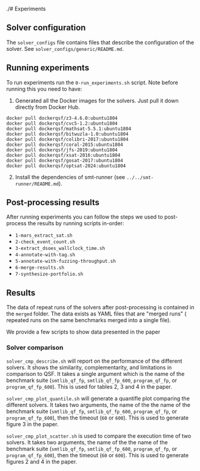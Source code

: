 ./# Experiments

## Solver configuration

The `solver_configs` file contains files that describe the configuration
of the solver. See `solver_configs/generic/README.md`.

## Running experiments

To run experiments run the `0-run_experiments.sh` script.
Note before running this you need to have:

1. Generated all the Docker images for the solvers. Just pull it down directly from Docker Hub.

```
docker pull dockerqsf/z3-4.6.0:ubuntu1804
docker pull dockerqsf/cvc5-1.2:ubuntu1804
docker pull dockerqsf/mathsat-5.5.1:ubuntu1804
docker pull dockerqsf/bitwuzla-1.0:ubuntu1804
docker pull dockerqsf/colibri-2017:ubuntu1804
docker pull dockerqsf/coral-2015:ubuntu1804
docker pull dockerqsf/jfs-2019:ubuntu1804
docker pull dockerqsf/xsat-2016:ubuntu1804
docker pull dockerqsf/gosat-2017:ubuntu1804
docker pull dockerqsf/optsat-2024:ubuntu1804
```

2. Install the dependencies of smt-runner (see `../../smt-runner/README.md`).

## Post-processing results

After running experiments you can follow the steps we used to post-process the
results by running scripts in-order:

- `1-mars_extract_sat.sh`
- `2-check_event_count.sh`
- `3-extract_dsoes_wallclock_time.sh`
- `4-annotate-with-tag.sh`
- `5-annotate-with-fuzzing-throughput.sh`
- `6-merge-results.sh`
- `7-synthesize-portfolio.sh`

## Results

The data of repeat runs of the solvers after post-processing is contained in
the `merged` folder. The data exists as YAML files that are "merged runs" (
repeated runs on the same benchmarks merged into a single file).

We provide a few scripts to show data presented in the paper

### Solver comparison

`solver_cmp_describe.sh` will report on the performance of the different
solvers. It shows the similarity, complementarity, and limitations in
comparison to QSF. It takes a single argument which is the name of
the benchmark suite (`smtlib_qf_fp`, `smtlib_qf_fp_600`, `program_qf_fp`, or `program_qf_fp_600`). This is used for
tables 2, 3 and 4 in the paper.

`solver_cmp_plot_quantile.sh` will generate a quantifle plot comparing the
different solvers. It takes two arguments, the name of the the name of the benchmark
suite (`smtlib_qf_fp`, `smtlib_qf_fp_600`, `program_qf_fp`, or `program_qf_fp_600`), then the timeout (`60` or `600`).  This is used to generate
figure 3 in the paper.

`solver_cmp_plot_scatter.sh` is used to compare the execution time of two
solvers. It takes two arguments, the name of the the name of the benchmark
suite (`smtlib_qf_fp`, `smtlib_qf_fp_600`, `program_qf_fp`, or `program_qf_fp_600`), then the timeout (`60` or `600`). This is used to generate figures 2 and 4 in the
paper.
